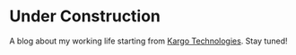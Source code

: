 # Under Construction
A blog about my working life starting from [Kargo Technologies](github.com/kargotech). Stay tuned!

